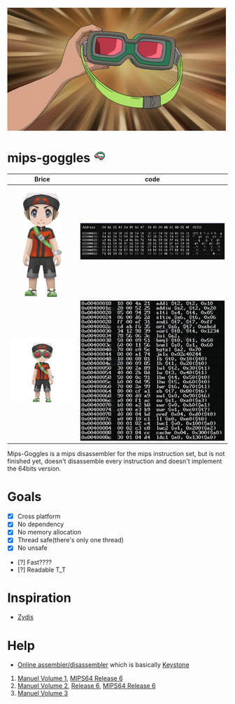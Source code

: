 ![](/img/go-goggles.png)
# mips-goggles ![](img/Miniature_Lunettes_Sable_ROSA.png)

|             Brice              |            code             |
| :----------------------------: | :-------------------------: |
| ![](/img/brice-no-goggles.png) |      ![](/img/hex.png)      |
|  ![](/img/brice-goggles.png)   | ![](/img/mips-assembly.png) |


Mips-Goggles is a mips disassembler for the mips instruction set, but is not finished yet, doesn't disassemble every instruction and doesn't implement the 64bits version.

# Goals

- [x] Cross platform
- [x] No dependency
- [x] No memory allocation
- [x] Thread safe(there's only one thread)
- [x] No unsafe
- [?] Fast????
- [?] Readable T_T

# Inspiration

- [Zydis](https://github.com/zyantific/zydis)

# Help

- [Online assembler/disassembler](https://yozan233.github.io/Online-Assembler-Disassembler/) which is basically [Keystone](https://github.com/keystone-engine/keystone)
1. [Manuel Volume 1](https://riteme.site/nscscc/doc/mips/Volume%20I:%20Introduction%20to%20MIPS32%20Architecture.pdf), [MIPS64 Release 6](https://www.cipunited.com/xlx/files/document/202008/1205481629410.pdf)
2. [Manuel Volume 2](https://s3-eu-west-1.amazonaws.com/downloads-mips/documents/MD00086-2B-MIPS32BIS-AFP-6.06.pdf), [Release 6](https://s3-eu-west-1.amazonaws.com/downloads-mips/documents/MD00086-2B-MIPS32BIS-AFP-6.06.pdf), [MIPS64 Release 6](https://www.cipunited.com/xlx/files/document/202008/1205490289250.pdf)
3. [Manuel Volume 3](https://s3-eu-west-1.amazonaws.com/downloads-mips/documents/MD00090-2B-MIPS32PRA-AFP-06.02.pdf)